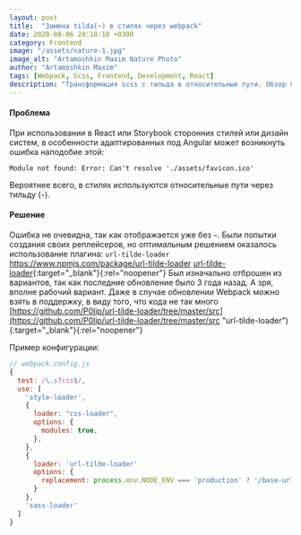```yaml
---
layout: post
title:  "Замена tilda(~) в стилях через webpack"
date: 2020-08-06 20:10:10 +0300
category: Frontend
image: "/assets/nature-1.jpg"
image_alt: "Artamoshkin Maxim Nature Photo"
author: "Artamoshkin Maxim"
tags: [Webpack, Scss, Frontend, Development, React]
description: "Трансформация scss с тильда в относительные пути. Обзор плагина url-tilde-webpack"
---
```


#### Проблема ####
При использовании в React или Storybook сторонних стилей или дизайн систем, в особенности адаптированных под Angular может возникнуть ошибка наподобие этой: 
```
Module not found: Error: Can't resolve './assets/favicon.ico'
```
Вероятнее всего, в стилях используются относительные пути через тильду (`~`).
<!-- more -->

#### Решение ####
Ошибка не очевидна, так как отображается уже без `~`. Были попытки создания своих реплейсеров, но оптимальным решением оказалось использование плагина:
`url-tilde-loader`
https://www.npmjs.com/package/url-tilde-loader
[url-tilde-loader](https://www.npmjs.com/package/url-tilde-loader "url-tilde-loader"){:target="_blank"}{:rel="noopener"}
Был изначально отброшен из вариантов, так как последние обновление было 3 года назад. А зря, вполне рабочий вариант. Даже в случае обновлении Webpack можно взять в поддержку, в виду того, что кода не так много [https://github.com/P0lip/url-tilde-loader/tree/master/src](https://github.com/P0lip/url-tilde-loader/tree/master/src "url-tilde-loader"){:target="_blank"}{:rel="noopener"} 

Пример конфигурации:
```js
// webpack.config.js
{
  test: /\.s?css$/,
  use: [
    'style-loader',
    {
      loader: "css-loader",
      options: {
        modules: true,
      },
    },
    {
      loader: 'url-tilde-loader'
      options: {
        replacement: process.env.NODE_ENV === 'production' ? '/base-url/app/ : ''
      }
    },
    'sass-loader'
  ]
}
```
